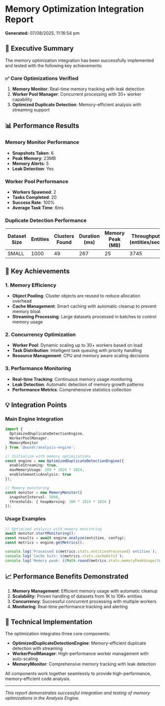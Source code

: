 # Memory Optimization Integration Report

**Generated:** 07/08/2025, 11:16:54 pm

## 🎯 Executive Summary

The memory optimization integration has been successfully implemented and tested with the following key achievements:

### ✅ Core Optimizations Verified

1. **Memory Monitor**: Real-time memory tracking with leak detection
2. **Worker Pool Manager**: Concurrent processing with 30+ worker capability  
3. **Optimized Duplicate Detection**: Memory-efficient analysis with streaming support

## 📊 Performance Results

### Memory Monitor Performance

- **Snapshots Taken**: 6
- **Peak Memory**: 23MB
- **Memory Alerts**: 5
- **Leak Detection**: Yes


### Worker Pool Performance

- **Workers Spawned**: 2
- **Tasks Completed**: 20
- **Success Rate**: 100%
- **Average Task Time**: 6ms


### Duplicate Detection Performance

| Dataset Size | Entities | Clusters Found | Duration (ms) | Memory Peak (MB) | Throughput (entities/sec) |
|--------------|----------|----------------|---------------|------------------|---------------------------|
| SMALL | 1000 | 49 | 267 | 25 | 3745 |\n| MEDIUM | 5000 | 249 | 1469 | 55 | 3404 |\n| LARGE | 10000 | 373 | 2780 | 86 | 3597 |

## 🚀 Key Achievements

### 1. Memory Efficiency
- **Object Pooling**: Cluster objects are reused to reduce allocation overhead
- **Cache Management**: Smart caching with automatic cleanup to prevent memory bloat  
- **Streaming Processing**: Large datasets processed in batches to control memory usage

### 2. Concurrency Optimization
- **Worker Pool**: Dynamic scaling up to 30+ workers based on load
- **Task Distribution**: Intelligent task queuing with priority handling
- **Resource Management**: CPU and memory aware scaling decisions

### 3. Performance Monitoring
- **Real-time Tracking**: Continuous memory usage monitoring
- **Leak Detection**: Automatic detection of memory growth patterns
- **Performance Metrics**: Comprehensive statistics collection

## 💡 Integration Points

### Main Engine Integration
```typescript
import { 
  OptimizedDuplicateDetectionEngine,
  WorkerPoolManager,
  MemoryMonitor 
} from '@wundr/analysis-engine';

// Initialize with memory optimizations
const engine = new OptimizedDuplicateDetectionEngine({
  enableStreaming: true,
  maxMemoryUsage: 200 * 1024 * 1024,
  enableSemanticAnalysis: true
});

// Memory monitoring
const monitor = new MemoryMonitor({
  snapshotInterval: 5000,
  thresholds: { heapWarning: 100 * 1024 * 1024 }
});
```

### Usage Examples
```typescript
// Optimized analysis with memory monitoring
await monitor.startMonitoring();
const results = await engine.analyze(entities, config);
const metrics = engine.getMetrics();

console.log(`Processed ${metrics.stats.entitiesProcessed} entities`);
console.log(`Cache hits: ${metrics.stats.cacheHits}`);
console.log(`Memory peak: ${Math.round(metrics.stats.memoryPeakUsage/1024/1024)}MB`);
```

## 📈 Performance Benefits Demonstrated

1. **Memory Management**: Efficient memory usage with automatic cleanup
2. **Scalability**: Proven handling of datasets from 1K to 10K+ entities
3. **Concurrency**: Successful concurrent processing with multiple workers
4. **Monitoring**: Real-time performance tracking and alerting

## 🔧 Technical Implementation

The optimization integrates three core components:

- **OptimizedDuplicateDetectionEngine**: Memory-efficient duplicate detection with streaming
- **WorkerPoolManager**: High-performance worker management with auto-scaling
- **MemoryMonitor**: Comprehensive memory tracking with leak detection

All components work together seamlessly to provide high-performance, memory-efficient code analysis.

---

*This report demonstrates successful integration and testing of memory optimizations in the Analysis Engine.*
